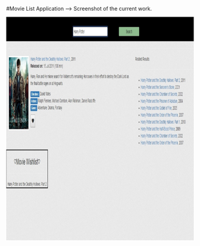 #Movie List Application
--> Screenshot of the current work. 

<img height="600" alt="screenshot" src="https://github.com/vivacious007/Loktra-Frontend-Tasks/blob/gh-pages/movie/screenshot.jpg?raw=true">
